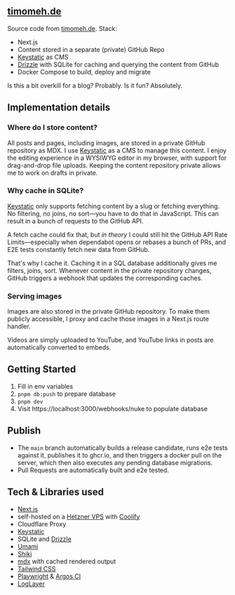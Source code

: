 ## [timomeh.de](https://timomeh.de)

Source code from [timomeh.de](https://timomeh.de). Stack:

- Next.js
- Content stored in a separate (private) GitHub Repo
- [Keystatic](https://keystatic.com/) as CMS
- [Drizzle](https://orm.drizzle.team) with SQLite for caching and querying the content from GitHub
- Docker Compose to build, deploy and migrate

Is this a bit overkill for a blog? Probably. Is it fun? Absolutely.

## Implementation details

### Where do I store content?

All posts and pages, including images, are stored in a private GitHub repository as MDX. I use [Keystatic](https://keystatic.com/) as a CMS to manage this content. I enjoy the editing experience in a WYSIWYG editor in my browser, with support for drag-and-drop file uploads. Keeping the content repository private allows me to work on drafts in private.

### Why cache in SQLite?

[Keystatic](https://keystatic.com/) only supports fetching content by a slug or fetching everything. No filtering, no joins, no sort—you have to do that in JavaScript. This can result in a bunch of requests to the GitHub API.

A fetch cache could fix that, but _in theory_ I could still hit the GitHub API Rate Limits—especially when dependabot opens or rebases a bunch of PRs, and E2E tests constantly fetch new data from GitHub.

That's why I cache it. Caching it in a SQL database additionally gives me filters, joins, sort. Whenever content in the private repository changes, GitHub triggers a webhook that updates the corresponding caches.

### Serving images

Images are also stored in the private GitHub repository. To make them publicly accessible, I proxy and cache those images in a Next.js route handler.

Videos are simply uploaded to YouTube, and YouTube links in posts are automatically converted to embeds.

## Getting Started

1. Fill in env variables
2. `pnpm db:push` to prepare database
3. `pnpm dev`
4. Visit https://localhost:3000/webhooks/nuke to populate database

## Publish

- The `main` branch automatically builds a release candidate, runs e2e tests against it, publishes it to ghcr.io, and then triggers a docker pull on the server, which then also executes any pending database migrations.
- Pull Requests are automatically built and e2e tested.

## Tech & Libraries used

- [Next.js](https://nextjs.org/)
- self-hosted on a [Hetzner VPS](https://www.hetzner.com/cloud/) with [Coolify](https://coolify.io/)
- Cloudflare Proxy
- [Keystatic](https://keystatic.com/)
- SQLite and [Drizzle](https://orm.drizzle.team/)
- [Umami](https://umami.is/)
- [Shiki](https://shiki.style/)
- [mdx](https://mdxjs.com/packages/mdx) with cached rendered output
- [Tailwind CSS](https://tailwindcss.com/)
- [Playwright](https://playwright.dev/) & [Argos CI](https://argos-ci.com)
- [LogLayer](https://loglayer.dev/)
